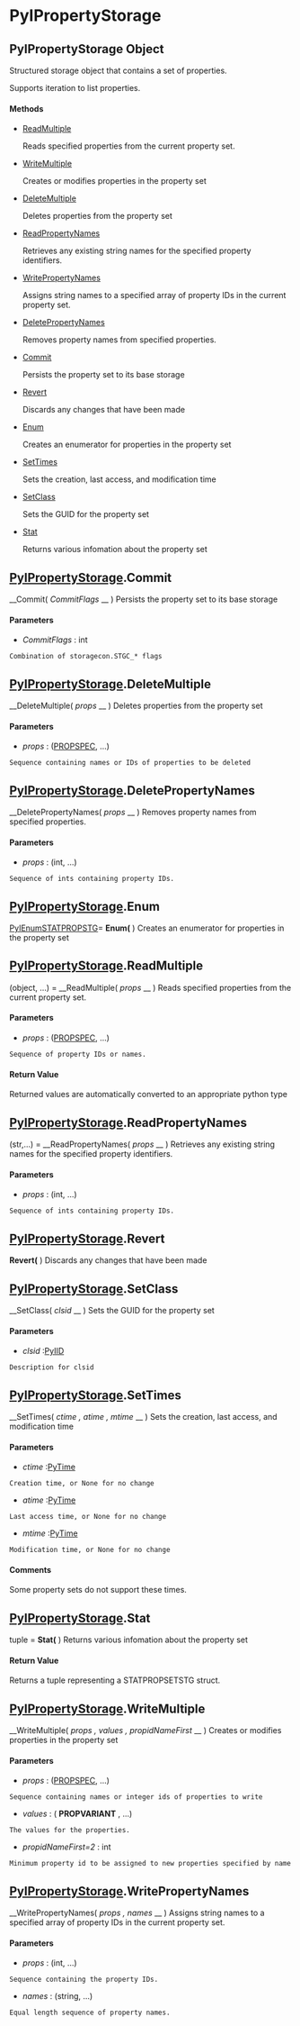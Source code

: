 # PyIPropertyStorage

## PyIPropertyStorage Object

Structured storage object that contains a set of properties. 

Supports iteration to list properties.

#### Methods


  - [ReadMultiple](PyIPropertyStorage.md#pyipropertystoragereadmultiple)

    Reads specified properties from the current property set.&nbsp;

  - [WriteMultiple](PyIPropertyStorage.md#pyipropertystoragewritemultiple)

    Creates or modifies properties in the property set&nbsp;

  - [DeleteMultiple](PyIPropertyStorage.md#pyipropertystoragedeletemultiple)

    Deletes properties from the property set&nbsp;

  - [ReadPropertyNames](PyIPropertyStorage.md#pyipropertystoragereadpropertynames)

    Retrieves any existing string names for the specified property identifiers.&nbsp;

  - [WritePropertyNames](PyIPropertyStorage.md#pyipropertystoragewritepropertynames)

    Assigns string names to a specified array of property IDs in the current property set.&nbsp;

  - [DeletePropertyNames](PyIPropertyStorage.md#pyipropertystoragedeletepropertynames)

    Removes property names from specified properties.&nbsp;

  - [Commit](PyIPropertyStorage.md#pyipropertystoragecommit)

    Persists the property set to its base storage&nbsp;

  - [Revert](PyIPropertyStorage.md#pyipropertystoragerevert)

    Discards any changes that have been made&nbsp;

  - [Enum](PyIPropertyStorage.md#pyipropertystorageenum)

    Creates an enumerator for properties in the property set&nbsp;

  - [SetTimes](PyIPropertyStorage.md#pyipropertystoragesettimes)

    Sets the creation, last access, and modification time&nbsp;

  - [SetClass](PyIPropertyStorage.md#pyipropertystoragesetclass)

    Sets the GUID for the property set&nbsp;

  - [Stat](PyIPropertyStorage.md#pyipropertystoragestat)

    Returns various infomation about the property set&nbsp;

## [PyIPropertyStorage](#pyipropertystorage).Commit

 __Commit( *CommitFlags* __ )
Persists the property set to its base storage

#### Parameters


  -  *CommitFlags* : int

    Combination of storagecon.STGC_* flags

## [PyIPropertyStorage](#pyipropertystorage).DeleteMultiple

 __DeleteMultiple( *props* __ )
Deletes properties from the property set

#### Parameters


  -  *props* : ([PROPSPEC](#propspec), ...)

    Sequence containing names or IDs of properties to be deleted

## [PyIPropertyStorage](#pyipropertystorage).DeletePropertyNames

 __DeletePropertyNames( *props* __ )
Removes property names from specified properties.

#### Parameters


  -  *props* : (int, ...)

    Sequence of ints containing property IDs.

## [PyIPropertyStorage](#pyipropertystorage).Enum

[PyIEnumSTATPROPSTG](#pyienumstatpropstg)= __Enum(__ )
Creates an enumerator for properties in the property set

## [PyIPropertyStorage](#pyipropertystorage).ReadMultiple

(object, ...) = __ReadMultiple( *props* __ )
Reads specified properties from the current property set.

#### Parameters


  -  *props* : ([PROPSPEC](#propspec), ...)

    Sequence of property IDs or names.

#### Return Value
Returned values are automatically converted to an appropriate python type

## [PyIPropertyStorage](#pyipropertystorage).ReadPropertyNames

(str,...) = __ReadPropertyNames( *props* __ )
Retrieves any existing string names for the specified property identifiers.

#### Parameters


  -  *props* : (int, ...)

    Sequence of ints containing property IDs.

## [PyIPropertyStorage](#pyipropertystorage).Revert

 __Revert(__ )
Discards any changes that have been made

## [PyIPropertyStorage](#pyipropertystorage).SetClass

 __SetClass( *clsid* __ )
Sets the GUID for the property set

#### Parameters


  -  *clsid* :[PyIID](#pyiid)

    Description for clsid

## [PyIPropertyStorage](#pyipropertystorage).SetTimes

 __SetTimes( *ctime*  *, atime*  *, mtime* __ )
Sets the creation, last access, and modification time

#### Parameters


  -  *ctime* :[PyTime](#pytime)

    Creation time, or None for no change

  -  *atime* :[PyTime](#pytime)

    Last access time, or None for no change

  -  *mtime* :[PyTime](#pytime)

    Modification time, or None for no change

#### Comments
Some property sets do not support these times.

## [PyIPropertyStorage](#pyipropertystorage).Stat

tuple = __Stat(__ )
Returns various infomation about the property set

#### Return Value
Returns a tuple representing a STATPROPSETSTG struct.

## [PyIPropertyStorage](#pyipropertystorage).WriteMultiple

 __WriteMultiple( *props*  *, values*  *, propidNameFirst* __ )
Creates or modifies properties in the property set

#### Parameters


  -  *props* : ([PROPSPEC](#propspec), ...)

    Sequence containing names or integer ids of properties to write

  -  *values* : ( __PROPVARIANT__ , ...)

    The values for the properties.

  -  *propidNameFirst=2* : int

    Minimum property id to be assigned to new properties specified by name

## [PyIPropertyStorage](#pyipropertystorage).WritePropertyNames

 __WritePropertyNames( *props*  *, names* __ )
Assigns string names to a specified array of property IDs in the current property set.

#### Parameters


  -  *props* : (int, ...)

    Sequence containing the property IDs.

  -  *names* : (string, ...)

    Equal length sequence of property names.